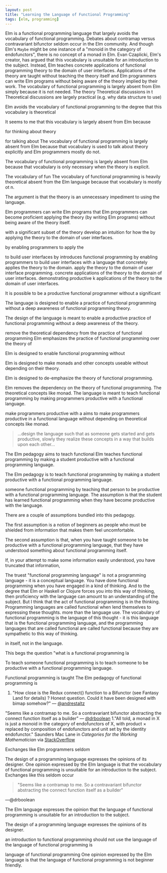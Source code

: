 ```yaml
---
layout: post
title: "Learning the Language of Functional Programming"
tags: [elm, programming]
---
```


Elm is a functional programming language that largely avoids the vocabulary of
functional programming.
Debates about contramap versus contravariant bifunctor seldom occur in the Elm 
community.
And though Elm's `Maybe` might be one instance of a "monoid in the category of 
endofunctors", there is no concept of a monad in Elm.
Evan Czaplicki, Elm's creator, has argued that this vocabulary is unsuitable for 
an introduction to the subject.
Instead, Elm teaches concrete applications of functional programming theory to 
the domain of user interfaces.
Applications of the theory are taught without teaching the theory itself and
Elm programmers can write Elm programs without being aware of the theory 
implied by their work.
The vocabulary of functional programming is largely absent from Elm simply 
because it is not needed.
The theory 
Theoretical discussions in t
Theoretical discussions are largely practical (e.g. why data structure to use)

Elm avoids the vocabulary of functional programming to the degree that this 
vocabulary is theoretical 


It seems to me that this vocabulary is largely absent from Elm because 

for thinking about theory

for talking about 
The vocabulary of functional programming is largely absent from Elm because that
vocabulary is used to talk about theory explicitly and Elm programmers mostly
do not.



The vocabulary of functional programming is largely absent from Elm
because that vocabulary is only necessary when the theory is explicit.


The vocabulary of fun
The vocabulary of functional programming is heavily theoretical 
absent from the Elm language
because that vocabulary is mostly ot n.

The argument is that the theory is an unnecessary impediment to using the 
language.

Elm programmers can write Elm programs that 
Elm programmers can become proficient applying the theory (by writing Elm 
programs) without being aware of the theory itself.

with a significant subset of the theory 
develop an intuition 
for how the 
by applying the theory to the domain
of user interfaces.

by enabling programmers to apply the

to build user interfaces by 
introduces functional programming by enabling programmers to 
build user interfaces with a language that concretely applies the theory to the 
domain.
apply the theory to the domain of user interface programming.
concrete applications of 
the theory to the domain of user interfaces.
demonstrating productive k
applications of the theory to the domain of user interfaces.

It is possible to be a productive functional programmer without a significant 

The language is designed to enable a practice of functional programming without
a deep awareness of functional programming theory.

The design of the language is meant to enable a productive practice of 
functional programming without a deep awareness of the theory.


remove the theoretical dependency from 
the practice of 
functional programming 
Elm emphasizes the practice of functional programming over the theory of

Elm is designed to enable functional programming without 

Elm is designed to make monads and other concepts useable without depending on 
their theory.


Elm is designed to de-emphasize the theory of functional programming.

Elm removes the dependency on the theory of functional programming. 
The 
theoretical concepts like monad.
The language is meant to teach functional programming by making programmers 
productive with a functional language.


make programmers productive with a  aims to make programmers productive in a functional language without 
depending on theoretical concepts like monad.


>...design the language such that as someone gets started and gets 
>productive, slowly they realize these concepts in a way that builds upon each 
>other...

The Elm pedagogy aims to teach functional 
Elm teaches functional programming by making a student productive with a 
functional programming language.

The Elm pedagogy is to teach functional programming by making a student 
productive with a functional programming language.

someone functional programming by teaching that 
person to be productive with a functional programming language.
The assumption is that the student has learned functional programming when they
have become productive with the language.

There are a couple of assumptions bundled into this pedagogy.

The first assumption is a notion of beginners as people who must be shielded
from information that makes them feel uncomfortable.

The second assumption is that, when you have taught someone to be productive
with a functional programming language, that they have understood something 
about functional programming itself.

If, in your attempt to make some information easily understood, you have 
truncated that information, 

The truest "functional programming language" is not a programming language - 
it is a conceptual language.
You have done functional programming when you have engaged in a kind of 
thinking.
And to the degree that Elm or Haskell or Clojure forces you into this way of 
thinking, then proficiency with the language can amount to an understanding of
the subject. 
But I think that the act of functional programming is in the thinking.
Programming languages are called functional when lend themselves to expressing 
these thoughts.
more than 
the language use.
The vocabulary of functional programming is the language of this thought - it is
this language that is the functional programming language, and the programming
languages that are called functional are called functional because they are
sympathetic to this way of thinking.


in itself, not
in the language.


This begs the question "what is a functional programming la


To teach someone functional programming is to teach someone to be productive 
with a functional programming language.


Functional programming is taught 
The Elm pedagogy of functional programming is 

1. "How close is the Redux connect() function to a Bifunctor (see Fantasy Land for 
details) ? Honest question. Could it have been designed with bimap somehow?" 
&mdash; [@andrestaltz](https://twitter.com/andrestaltz/status/956241231541161984)

"Seems like a contramap to me. So a contravariant bifunctor abstracting the 
connect function itself as a builder"
&mdash; [@drboolean](https://twitter.com/drboolean/status/956291210221518848)
1."All told, a monad in X is just a monoid in the category of endofunctors of X, 
with product × replaced by composition of endofunctors and unit set by the 
identity endofunctor."  Saunders Mac Lane in _Categories for the Working 
Mathematician_ via [StackOverflow](https://stackoverflow.com/questions/3870088/a-monad-is-just-a-monoid-in-the-category-of-endofunctors-whats-the-proble%E2%85%BF)


Exchanges like 
Elm programmers seldom 

The design of a programming language expresses the opinions of its designer.
One opinion expressed by the Elm language is that the vocabulary of functional
programming is unsuitable for an introduction to the subject.
Exchanges like this seldom occur 

> "Seems like a contramap to me. So a contravariant bifunctor abstracting the 
connect function itself as a builder"

&mdash;@drboolean




The Elm language expresses the opinion that the language of functional 
programming is unsuitable for an introduction to the subject.

The design of a programming language expresses the opinions of its designer.


an introduction to functional
programming should not use the language of 
the language of functional 
programming is 

language of functional 
programming 
One opinion expressed by the Elm language is that the language of functional 
programming is not beginner friendly.


<!--
## I.

I haven't felt like I understood math since I finished eighth-grade algebra.
What I remember about eighth-grade algebra is that I learned some laws and then 
I applied those laws to math problems.
There was generally two ways of approaching the math problems.

The first approach was prescriptive.
There was always a suggested technique for applying the law to the problem.
As long as one knew the technique and knew when to use the technique, then 
one didn't necessarily need to know the law.
Some students became skilled at memorizing which techniques went with which 
kinds of problems.
This worked like a decision tree: if the details of the problem are like x, then 
use y technique. 
In that approach, the laws weren't essential information unless the test 
required the student to name the law leveraged by the technique.

I disliked the decision tree style of doing algebra because I was only pleased 
to have the correct answer if I understood why it was correct.
The decision tree was a very limited form of understanding. 
It only enabled the individual to solve familiar problems.
Unfamiliar problems required an extension of the decision tree, even 
if the solution simply used a new combination of familiar laws.
I was a lazy math student and I suspected that the decision tree was a trap.
Maintaining the tree couldn't end until all kinds of problems had been
encountered and I suspected this meant a lot of work.

The second approach, my approach, was to focus more on the laws than the 
numbers.
I relish learning because I feel empowered by understanding.
It was the algebraic laws, not the decision tree, that empowered me.
New combinations of familiar laws were less work to learn because they required
a smaller mental shift.
And sometimes I could make that shift on the fly, without having to study.
This reduced time spent on math outside of class and saved me more than once on 
a test.
I wasn't a gifted algebra student but I really liked knowing those laws and 
putting them to work.
It was not the first time but certainly one time that I knew what Richard 
Feynman called "the pleasure of finding things out".

I do not clearly remember my life with math after algebra.
Sometime after eighth grade, conceptual thought receded from the foreground of 
math class.
The game became mostly about plugging the right numbers into the right formula 
and writing down the result.
I resented the students who were good at this game; it seemed unjust to reward
them for blindly following instructions.
I wanted to learn things in a way that enabled me to make new connections, to 
make mental shifts on the fly as I had done in eighth grade algebra.
Instead, I was set to memorizing a procedure to produce some numbers using a 
trigonometric function.
I was urged by my teachers to simply accept the pieces as they were handed to me
and the class moved on while I tried to divine the logical system that related
these pieces to an unseen whole.
In this way, I learned very little about math after the eighth grade.

My math grades steadily declined and my math education concluded relatively 
early, after the third year of high school.
I barely passed the last class and turned in at least one test that was covered 
with drawings instead of answers.
I was headed to art school and assumed that drawing, not math, was my future.
Now I'm thirty-one and it's been awhile since I've done any drawing.
But sometimes I watch math videos on the internet.
Programming is the reason for both of those unexpected outcomes.
And functional programming in particular is the reason I'm excited about math.
-->


<!--
"How close is the Redux connect() function to a Bifunctor (see Fantasy Land for 
details) ? Honest question. Could it have been designed with bimap somehow?"
https://twitter.com/andrestaltz/status/956241231541161984
@andrestaltz

"Seems like a contramap to me. So a contravariant bifunctor abstracting the 
connect function itself as a builder"
https://twitter.com/drboolean/status/956291210221518848
@drboolean

"Go is, like every language, a political vehicle. It embodies a particular set 
of beliefs about how software should be written and organized."
https://grimoire.ca/dev/go


"On day one, you get smacked with a lot of details, a lot of intense sounding 
stuff."
Evan Czaplicki
http://www.elmbark.com/2016/03/16/mainstream-elm-user-focused-design

"As people start seeing this in different libraries, maybe they’ll be 
interested in the general pattern. The point is you don’t have to understand 
the general pattern to get up to speed and use this kind of thing."
http://www.elmbark.com/2016/03/16/mainstream-elm-user-focused-design

"When you want to tell something, there’s a general pattern here. What do you 
call it? Is it a little bit like we say…

You call it a monad, of course. Obviously. "
http://www.elmbark.com/2016/03/16/mainstream-elm-user-focused-design

Having failed at math in highschool is a primary reason I avoided programming
until I was twenty-seven.


I couldn't understand how anyone could feel happy memorizing a procedure to 
produce some numbers with a trigonometric function.

I wanted to understand the conceptual system 
I wanted the trigonometric functions to 

I wanted to understand the trigonometric functions as ideas before I learned
how to use them.
Instead, I was supposed to memorize 

Meanwhile, the class moved on while I tried to make the trigonometric functions
make sense as a system of ideas.
Instead, I was supposed to memorize how to use them to produce some numbers.
Math class 
Simply memorizing their utilities in the context of a calculation 


I do remember resenting math class because it made me feel stupid and I 
remember resenting the students who succeeded in math.
I suspected that these were the same stud

Choosing something because I had been told it was the right choice did not 
satisfy me.
I was a successful algebra student because I felt like (and must have, to some
degree) I understood the laws.
I didn't have any deep insight into these laws but they seemed natural to me.

I solved basic algebra problems by matching 
and I liked recognizing how a math problem followed 
those laws.
Solving the problem was a demonstration of my understanding and proving that 
I understood the principle satisfied me.

I remember feeling stupid and I remember resenting students who got good grades.
These were the same students who had learned algebra by memorizing which 
calculation techniques go with which kinds of math problems.
I thought they were mindless because they could not explain what a "cosine" or
a "coefficient" meant, just when and how to use them.
It seemed unjust to me that they were rewarded for blindly following 
instructions.

Math came to signify this mindlessness.

I needed to internalize the principle of those instructions before I could or 
would follow those instructions.
But the game was plugging the right numbers into the right formula and 
writing down the result.


Programming 
I avoided programming until I was twenty-seven because I assumed that 
programmers must be good at math.
When I fin



Math made me feel stupid.

I learn best when I use some information to take an action.
The action is informed by how I understand the information and the result of the
action either confirms or denies the correctness of my understanding.
If my understanding is confirmed, I add to the information and test again.
If my understanding is denied, I adjust my understanding and try again.
In this way, I feel my way toward comprehension.

implies a hypothesis 

can take some information and use that information to 
I think I learn through experience.
I 

I think I learn through experience, through using a piece of information 
I figured that I would graduate, go to art school, and use very little math 
after that.

This was frustrating.
In the world of programming, when it can sometimes feel exhausting to be learning
so many new things
-->

